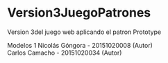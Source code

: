# Version3JuegoPatrones

Version 3del juego web aplicando el patron Prototype

Modelos 1 
Nicolás Góngora - 20151020008 (Autor) 
<br>
Carlos Camacho - 20151020034 (Autor)
